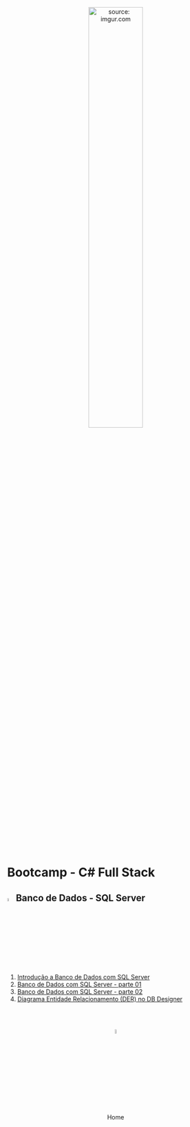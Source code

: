 <div align="center">
    <img src="https://i.imgur.com/5GxDNND.png" title="source: imgur.com" width="50%"/>
</div>
<h1>Bootcamp - C# Full Stack </h1>

<h2><img src="https://i.imgur.com/38hZn7Z.png" title="source: imgur.com" width="4%"/>Banco de Dados - SQL Server</h2>

1. <a href="01.md" >Introdução a Banco de Dados com SQL Server</a>
2. <a href="02.md" >Banco de Dados com SQL Server - parte 01</a>
3. <a href="03.md" >Banco de Dados com SQL Server - parte 02</a>
4. <a href="04.md" >Diagrama Entidade Relacionamento (DER) no DB Designer</a>

<br /><br />
	

<div align="center"><a href="../README.md"><img src="https://i.imgur.com/kfHCxif.png" title="source: imgur.com" width="5%"/></a></div>
<div align="center">Home</div>
